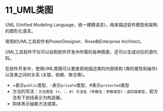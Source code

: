 # 11_UML类图

UML (Unified Modeling Language，统一建模语言)，用来描述软件模型和架构的图形化语言。

常用的UML工具软件有PowerDesigner、Rose和Enterprise Architect。

UML工具软件不仅可以绘制软件开发中所需的各种图表，还可以生成对应的源代码。

在软件开发中，使用UML类图可以更直观地描述类的内部结构 (类的属性和操作) 以及类之间的关系 (关联、依赖、聚合等)。

- +表示`public`类型、-表示`private`类型、#表示`protected`类型
- 方法的写法：`方法类型 (+、-、#) 方法名 (参数名：参数类型)：返回值类型`，若方法有下划线表示为构造器。
- 斜体表示抽象方法或类。